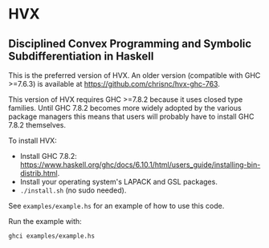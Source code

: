 HVX
===
Disciplined Convex Programming and Symbolic Subdifferentiation in Haskell
-------------------------------------------------------------------------

This is the preferred version of HVX. An older version (compatible with GHC \>=7.6.3) is available at https://github.com/chrisnc/hvx-ghc-763.

This version of HVX requires GHC \>=7.8.2 because it uses closed type families.  Until GHC 7.8.2 becomes more widely adopted by the various package managers this means that users will probably have to install GHC 7.8.2 themselves.

To install HVX:
 - Install GHC 7.8.2: https://www.haskell.org/ghc/docs/6.10.1/html/users_guide/installing-bin-distrib.html.
 - Install your operating system's LAPACK and GSL packages.
 - `./install.sh` (no sudo needed).

See `examples/example.hs` for an example of how to use this code.

Run the example with:

    ghci examples/example.hs
